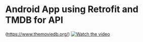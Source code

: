 # Android App using Retrofit and TMDB for API
(https://www.themoviedb.org/)
[![Watch the video](https://i.imgur.com/vKb2F1B.png)](https://youtu.be/FIwzo6WllUA)

